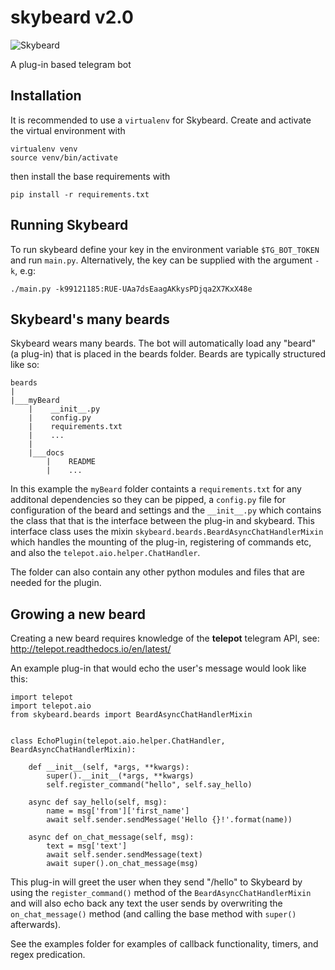 # skybeard v2.0

![Skybeard](http://i.imgur.com/fb2r696.jpg)

A plug-in based telegram bot

## Installation
It is recommended to use a `virtualenv` for Skybeard. Create and activate the virtual environment with
```
virtualenv venv
source venv/bin/activate
```
then install the base requirements with
```
pip install -r requirements.txt
```

## Running Skybeard

To run skybeard define your key in the environment variable `$TG_BOT_TOKEN` and run `main.py`. Alternatively, the key can be supplied with the argument `-k`, e.g:

    ./main.py -k99121185:RUE-UAa7dsEaagAKkysPDjqa2X7KxX48e 

## Skybeard's many beards
Skybeard wears many beards. The bot will automatically load any "beard" (a plug-in) that is placed in the beards folder. Beards are typically structured like so:

```
beards
|
|___myBeard
    |    __init__.py
    |    config.py
    |    requirements.txt
    |    ...
    |
    |___docs
        |    README
        |    ...
```

In this example the `myBeard` folder containts a `requirements.txt` for any additonal dependencies so they can be pipped, a `config.py` file for configuration of the beard and settings and the `__init__.py` which contains the class that that is the interface between the plug-in and skybeard. 
This interface class uses the mixin `skybeard.beards.BeardAsyncChatHandlerMixin` which handles the mounting of the plug-in, registering of commands etc, and also the `telepot.aio.helper.ChatHandler`. 

The folder can also contain any other python modules and files that are needed for the plugin.

## Growing a new beard
Creating a new beard requires knowledge of the **telepot** telegram API, see: http://telepot.readthedocs.io/en/latest/

An example plug-in that would echo the user's message would look like this:
```
import telepot
import telepot.aio
from skybeard.beards import BeardAsyncChatHandlerMixin


class EchoPlugin(telepot.aio.helper.ChatHandler, BeardAsyncChatHandlerMixin):
    
    def __init__(self, *args, **kwargs):
        super().__init__(*args, **kwargs)
        self.register_command("hello", self.say_hello)
    
    async def say_hello(self, msg):
        name = msg['from']['first_name']
        await self.sender.sendMessage('Hello {}!'.format(name))
    
    async def on_chat_message(self, msg):
        text = msg['text']
        await self.sender.sendMessage(text)
        await super().on_chat_message(msg)
```

This plug-in will greet the user when they send "/hello" to Skybeard by using the `register_command()` method of the `BeardAsyncChatHandlerMixin` and will also echo back any text the user sends by overwriting the `on_chat_message()` method (and calling the base method with `super()` afterwards).

See the examples folder for examples of callback functionality, timers, and regex predication. 


